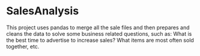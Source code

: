 # SalesAnalysis


This project uses pandas to merge all the sale files and then prepares and cleans the data to solve some business related questions,
such as: What is the best time to advertise to increase sales? What items are most often sold together, etc. 
